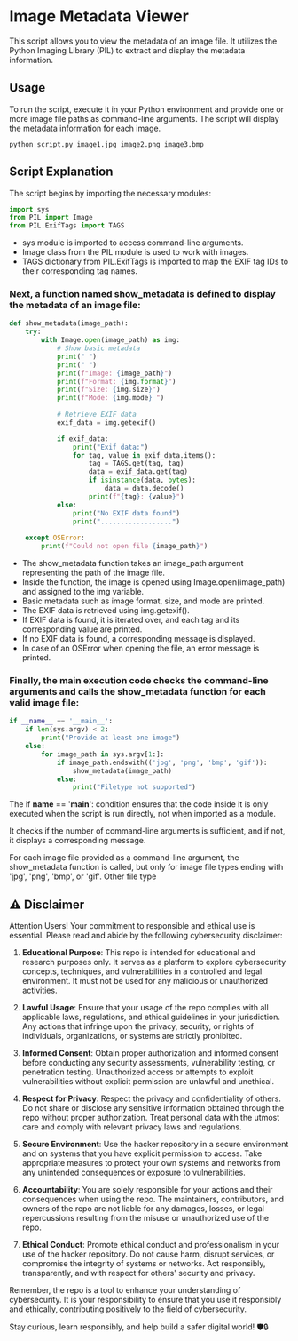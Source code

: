 # Image Metadata Viewer

This script allows you to view the metadata of an image file. It utilizes the Python Imaging Library (PIL) to extract and display the metadata information.

## Usage

To run the script, execute it in your Python environment and provide one or more image file paths as command-line arguments. The script will display the metadata information for each image.

```shell
python script.py image1.jpg image2.png image3.bmp
```
## Script Explanation
The script begins by importing the necessary modules:

```python
import sys
from PIL import Image
from PIL.ExifTags import TAGS
```

- sys module is imported to access command-line arguments.
- Image class from the PIL module is used to work with images.
- TAGS dictionary from PIL.ExifTags is imported to map the EXIF tag IDs to their corresponding tag names.

### Next, a function named show_metadata is defined to display the metadata of an image file:

```python
def show_metadata(image_path):
    try:
        with Image.open(image_path) as img:
            # Show basic metadata
            print(" ")
            print(" ")
            print(f"Image: {image_path}")
            print(f"Format: {img.format}")
            print(f"Size: {img.size}")
            print(f"Mode: {img.mode} ")
            
            # Retrieve EXIF data
            exif_data = img.getexif()

            if exif_data:
                print("Exif data:")
                for tag, value in exif_data.items():
                    tag = TAGS.get(tag, tag)
                    data = exif_data.get(tag)
                    if isinstance(data, bytes):
                        data = data.decode()
                    print(f"{tag}: {value}")
            else:
                print("No EXIF data found")
                print("..................")
                
    except OSError:
        print(f"Could not open file {image_path}")
```
- The show_metadata function takes an image_path argument representing the path of the image file.
- Inside the function, the image is opened using Image.open(image_path) and assigned to the img variable.
- Basic metadata such as image format, size, and mode are printed.
- The EXIF data is retrieved using img.getexif().
- If EXIF data is found, it is iterated over, and each tag and its corresponding value are printed.
- If no EXIF data is found, a corresponding message is displayed.
- In case of an OSError when opening the file, an error message is printed.

### Finally, the main execution code checks the command-line arguments and calls the show_metadata function for each valid image file:

```python
if __name__ == '__main__':
    if len(sys.argv) < 2:
        print("Provide at least one image")
    else:
        for image_path in sys.argv[1:]:
            if image_path.endswith(('jpg', 'png', 'bmp', 'gif')):
                show_metadata(image_path)
            else:
                print("Filetype not supported")
```
The if __name__ == '__main__': condition ensures that the code inside it is only executed when the script is run directly, not when imported as a module.

It checks if the number of command-line arguments is sufficient, and if not, it displays a corresponding message.

For each image file provided as a command-line argument, the show_metadata function is called, but only for image file types ending with 'jpg', 'png', 'bmp', or 'gif'. Other file type

## ⚠️ Disclaimer

Attention Users! Your commitment to responsible and ethical use is essential. Please read and abide by the following cybersecurity disclaimer:

1. **Educational Purpose**: This repo is intended for educational and research purposes only. It serves as a platform to explore cybersecurity concepts, techniques, and vulnerabilities in a controlled and legal environment. It must not be used for any malicious or unauthorized activities.

2. **Lawful Usage**: Ensure that your usage of the repo complies with all applicable laws, regulations, and ethical guidelines in your jurisdiction. Any actions that infringe upon the privacy, security, or rights of individuals, organizations, or systems are strictly prohibited.

3. **Informed Consent**: Obtain proper authorization and informed consent before conducting any security assessments, vulnerability testing, or penetration testing. Unauthorized access or attempts to exploit vulnerabilities without explicit permission are unlawful and unethical.

4. **Respect for Privacy**: Respect the privacy and confidentiality of others. Do not share or disclose any sensitive information obtained through the repo without proper authorization. Treat personal data with the utmost care and comply with relevant privacy laws and regulations.

5. **Secure Environment**: Use the hacker repository in a secure environment and on systems that you have explicit permission to access. Take appropriate measures to protect your own systems and networks from any unintended consequences or exposure to vulnerabilities.

6. **Accountability**: You are solely responsible for your actions and their consequences when using the repo. The maintainers, contributors, and owners of the repo are not liable for any damages, losses, or legal repercussions resulting from the misuse or unauthorized use of the repo.

7. **Ethical Conduct**: Promote ethical conduct and professionalism in your use of the hacker repository. Do not cause harm, disrupt services, or compromise the integrity of systems or networks. Act responsibly, transparently, and with respect for others' security and privacy.

Remember, the repo is a tool to enhance your understanding of cybersecurity. It is your responsibility to ensure that you use it responsibly and ethically, contributing positively to the field of cybersecurity.

Stay curious, learn responsibly, and help build a safer digital world! 🛡️🔒

